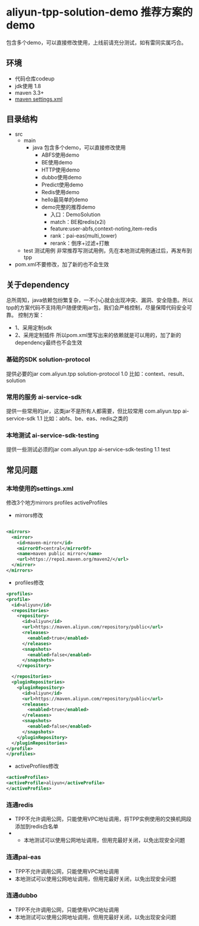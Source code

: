# aliyun-tpp-solution-demo 推荐方案的demo
包含多个demo，可以直接修改使用，上线前请充分测试，如有雷同实属巧合。

## 环境
* 代码仓库codeup
* jdk使用 1.8
* maven 3.3+
* [maven settings.xml](#本地使用的settings.xml) 

## 目录结构
* src
  * main 
    * java 包含多个demo，可以直接修改使用
      * ABFS使用demo
      * BE使用demo
      * HTTP使用demo
      * dubbo使用demo
      * Predict使用demo
      * Redis使用demo
      * hello最简单的demo
      * demo完整的推荐demo
        * 入口：DemoSolution
        * match：BE和redis(x2i)
        * feature:user-abfs,context-noting,item-redis
        * rank：pai-eas(multi_tower)
        * rerank：倒序+过滤+打散
  * test 测试用例
    非常推荐写测试用例，先在本地测试用例通过后，再发布到tpp
* pom.xml不要修改，加了新的也不会生效

## 关于dependency
总所周知，java依赖包纷繁复杂，一不小心就会出现冲突、漏洞、安全隐患。所以tpp的方案代码不支持用户随便使用jar包，我们会严格控制，尽量保障代码安全可靠。
控制方案：
* 1、采用定制sdk
* 2、采用定制插件
所以pom.xml里写出来的依赖就是可以用的，加了新的dependency最终也不会生效

### 基础的SDK solution-protocol
提供必要的jar
<dependency>
<groupId>com.aliyun.tpp</groupId>
<artifactId>solution-protocol</artifactId>
<version>1.0</version>
</dependency>
比如：context、result、solution

### 常用的服务 ai-service-sdk
提供一些常用的jar，这类jar不是所有人都需要，但比较常用
<dependency>
<groupId>com.aliyun.tpp</groupId>
<artifactId>ai-service-sdk</artifactId>
<version>1.1</version>
</dependency>
比如：abfs、be、eas、redis之类的

### 本地测试 ai-service-sdk-testing
提供一些测试必须的jar
<dependency>
<groupId>com.aliyun.tpp</groupId>
<artifactId>ai-service-sdk-testing</artifactId>
<version>1.1</version>
<scope>test</scope>
</dependency>

## 常见问题
### 本地使用的settings.xml
修改3个地方mirrors profiles activeProfiles
* mirrors修改
```xml

<mirrors>
  <mirror>
    <id>maven-mirror</id>
    <mirrorOf>central</mirrorOf>
    <name>maven public mirror</name>
    <url>https://repo1.maven.org/maven2/</url>
  </mirror>
</mirrors>

```
* profiles修改
```xml
<profiles>
<profile>
  <id>aliyun</id>
  <repositories>
    <repository>
      <id>aliyun</id>
      <url>https://maven.aliyun.com/repository/public</url>
      <releases>
        <enabled>true</enabled>
      </releases>
      <snapshots>
        <enabled>false</enabled>
      </snapshots>
    </repository>

  </repositories>
  <pluginRepositories>
    <pluginRepository>
      <id>aliyun</id>
      <url>https://maven.aliyun.com/repository/public</url>
      <releases>
        <enabled>true</enabled>
      </releases>
      <snapshots>
        <enabled>false</enabled>
      </snapshots>
    </pluginRepository>
  </pluginRepositories>
</profile>
</profiles>
```
* activeProfiles修改
```xml
<activeProfiles>
<activeProfile>aliyun</activeProfile>
</activeProfiles>
```
### 连通redis
* TPP不允许调用公网，只能使用VPC地址调用，将TPP实例使用的交换机网段添加到redis白名单
* * 本地测试可以使用公网地址调用，但用完最好关闭，以免出现安全问题
### 连通pai-eas
* TPP不允许调用公网，只能使用VPC地址调用
* 本地测试可以使用公网地址调用，但用完最好关闭，以免出现安全问题
### 连通dubbo
* TPP不允许调用公网，只能使用VPC地址调用
* 本地测试可以使用公网地址调用，但用完最好关闭，以免出现安全问题
